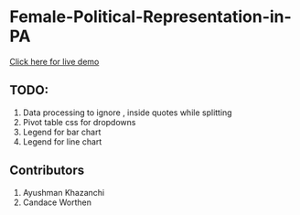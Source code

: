 # Female-Political-Representation-in-PA

[Click here for live demo](https://rawgit.com/wmf23/Female-Political-Representation-in-PA/master/public/index.html "Page to display processed data")

## TODO:

1. Data processing to ignore , inside quotes while splitting
2. Pivot table css for dropdowns
3. Legend for bar chart
4. Legend for line chart

## Contributors
1. Ayushman Khazanchi
2. Candace Worthen